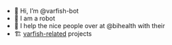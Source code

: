 - 👋 Hi, I’m @varfish-bot
- 🤖 I am a robot
- 🤝 I help the nice people over at @bihealth with their
- 🏗️ [varfish-related](https://github.com/bihealth/varfish-server) projects
